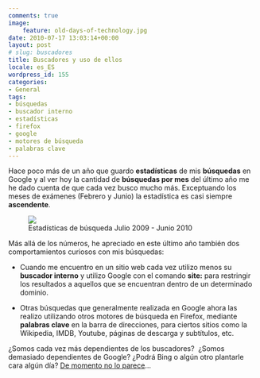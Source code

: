 ```yaml
---
comments: true
image:
    feature: old-days-of-technology.jpg
date: 2010-07-17 13:03:14+00:00
layout: post
# slug: buscadores
title: Buscadores y uso de ellos
locale: es_ES
wordpress_id: 155
categories:
- General
tags:
- búsquedas
- buscador interno
- estadísticas
- firefox
- google
- motores de búsqueda
- palabras clave
---
```


Hace poco más de un año que guardo **estadísticas** de mis **búsquedas** en Google y al ver hoy la cantidad de **búsquedas por mes** del último año me he dado cuenta de que cada vez busco mucho más. Exceptuando los meses de exámenes (Febrero y Junio) la estadística es casi siempre **ascendente**.


<figure>
	<a href="http://jllopezpino.files.wordpress.com/2010/07/estadisticas-busquedas1.png">
        <img src="http://jllopezpino.files.wordpress.com/2010/07/estadisticas-busquedas1.png">
    </a>
	<figcaption>Estadísticas de búsqueda Julio 2009 - Junio 2010</figcaption>
</figure>

Más allá de los números, he apreciado en este último año también dos comportamientos curiosos con mis búsquedas:



	
  * Cuando me encuentro en un sitio web cada vez utilizo menos su **buscador interno** y utilizo Google con el comando **site:** para restringir los resultados a aquellos que se encuentran dentro de un determinado dominio.

	
  * Otras búsquedas que generalmente realizada en Google ahora las realizo utilizando otros motores de búsqueda en Firefox, mediante **palabras clave** en la barra de direcciones, para ciertos sitios como la Wikipedia, IMDB, Youtube, páginas de descarga y subtítulos, etc.


¿Somos cada vez más dependientes de los buscadores?  ¿Somos demasiado dependientes de Google? ¿Podrá Bing o algún otro plantarle cara algún día? [De momento no lo parece](http://twitter.com/julianmb/status/17157871421)...
